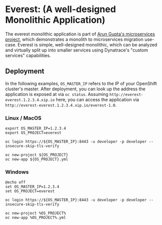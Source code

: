 # Everest: (A well-designed Monolithic Application)

The everest monolithic application is part of [Arun Gupta's microservices project](https://github.com/arun-gupta/microservices), which demonstrates a monolith to microservices migration use-case. Everest is simple, well-designed monolithic, which can be analyzed and virtually split up into smaller services using Dynatrace's "custom services" capabilities.

## Deployment

In the following examples, `OS_MASTER_IP` refers to the IP of your OpenShift cluster's master. After deployment, you can look up the address the application is exposed at via `oc status`. Assuming `http://everest-everest.1.2.3.4.xip.io` here, you can access the application via `http://everest-everest.1.2.3.4.xip.io/everest-1.0`.

### Linux / MacOS

```
export OS_MASTER_IP=1.2.3.4
export OS_PROJECT=everest

oc login https://${OS_MASTER_IP}:8443 -u developer -p developer --insecure-skip-tls-verify

oc new-project ${OS_PROJECT}
oc new-app ${OS_PROJECT}.yml
```

### Windows

```
@echo off
set OS_MASTER_IP=1.2.3.4
set OS_PROJECT=everest

oc login https://${OS_MASTER_IP}:8443 -u developer -p developer --insecure-skip-tls-verify

oc new-project %OS_PROJECT%
oc new-app %OS_PROJECT%.yml
```

